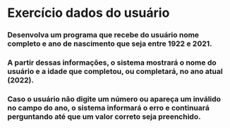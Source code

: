  # Exercício dados do usuário

### Desenvolva um programa que recebe do usuário nome completo e ano de nascimento que seja entre 1922 e 2021.
### A partir dessas informações, o sistema mostrará o nome do usuário e a idade que completou, ou completará, no ano atual (2022).
 
### Caso o usuário não digite um número ou apareça um inválido no campo do ano, o sistema informará o erro e continuará perguntando até que um valor correto seja preenchido.
